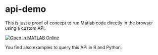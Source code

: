 # api-demo
This is just a proof of concept to run Matlab code directly in the browser using a custom API.

[![Open in MATLAB Online](https://www.mathworks.com/images/responsive/global/open-in-matlab-online.svg)](https://matlab.mathworks.com/open/github/v1?repo=bafs84/api-demo&file=api_demo.m)

You find also examples to query this API in R and Python.
